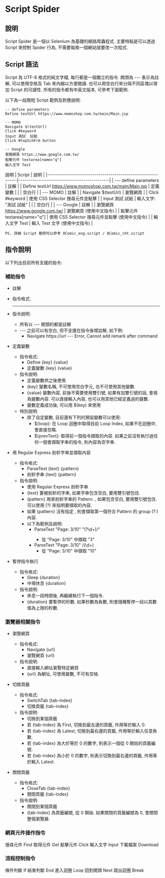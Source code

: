 # Script Spider

## 說明
Script Spider 是一個以 Selenium 為基礎的網路爬蟲程式. 主要特點是可以透過 Script 來控制 Spider 行為, 不需要每換一個網站就要改一次程式.

## Script 語法
Script 為 UTF-8 格式的純文字檔, 每行都是一個獨立的指令. 開頭為 --- 表示為註解, 可以使用空格及 Tab 來內縮以方便閱讀. 也可以用空白行來分隔不同區塊以增加 Script 的可讀性. 所有的指令都有中英文版本, 可參考下面範例.

以下為一段簡短 Script 範例及對應說明:

```
-- define parameters
Define testUrl https://www.momoshop.com.tw/main/Main.jsp

-- MOMO
Navigate $(testUrl)
Click #keyword
Input 測試  試紙
Click #topSchFrm button

-- Google
瀏覽網頁 https://www.google.com.tw/
點擊元件 textarea[name="q"]
輸入文字 Test
```

說明
| Script                                                       | 說明                                         |
|--------------------------------------------------------------|----------------------------------------------|
| --- define parameters                                        | 註解                                         |
| Define testUrl https://www.momoshop.com.tw/main/Main.jsp     | 定義變數                                      |
|                                                              | 空白行                                       |
| --- MOMO                                                     | 註解                                         |
| Navigate $(testUrl)                                          | 瀏覽網頁                                      |
| Click #keyword                                               | 使用 CSS Selector 搜尋元件並點擊               |
| Input 測試 試紙                                               | 輸入文字: "測試 試紙"                          |
|                                                              | 空白行                                        |
| --- Google                                                   | 註解                                         |
| 瀏覽網頁 https://www.google.com.tw/                           | 瀏覽網頁 (使用中文指令)                        |
| 點擊元件 textarea[name="q"]                                   | 使用 CSS Selector 搜尋元件並點擊 (使用中文指令) |
| 輸入文字 Test                                                 | 輸入 Test 文字 (使用中文指令)                  |
```
PS. 詳細 Script 範例可以參考 8Comic_eng.script / 8Comic_cht.script
```


## 指令說明
以下列出目前所有支援的指令:

### 補助指令

-  註解
  - 指令格式:
    - ---
  - 指令說明:
    - 所有以 --- 開頭的都是註解
    - --- 之前可以有空白, 但不支援在指令後增註解, 如下例:
      - Navigate https://url --- Error, Cannot add remark after command

- 定義變數
  - 指令格式:
    - Define {key} {value}
    - 定義變數 {key} {value}
  - 指令說明:
    - 定義變數供之後使用
    - {key} 變數名稱, 不可使用空白字元, 也不可使用其他變數.
    - {value} 變數內容, 前後不需要使用雙引號, 如果有加雙引號的話, 會視為變數內容. 可以直接輸入內容, 也可以用其他已經定義過的變數.
    - 變數定義成功後, 可以用 $(key) 來使用
  - 特別說明:
    - 除了自定變數, 目前還有下列的預設變數可以使用:
      - ${loop}: 在 Loop 迴圈中取得目前 Loop Index, 如果不在迴圈中, 會直接忽略.
      - ${prevText}: 取得前一個指令擷取的內容. 如果之前沒有執行過任何一個會擷取字串的指令, 則內容為空字串.

- 用 Regular Express 剖析字串並擷取內容
  - 指令格式:
    - ParseText {text} {pattern}
    - 剖析字串 {text} {pattern}
  - 指令說明:
    - 使用 Regular Express 剖析字串
    - {text} 要被剖析的字串, 如果字串包含空白, 要用雙引號包住.
    - {pattern} 用來剖析字串的 Pattern. , 如果包含空白, 要用雙引號包住. 可以使用 (?<target>) 來指明要擷取的內容.
    - 如果 {pattern} 沒有指定 <target>, 則會擷取第一個符合 Pattern 的 group (?:) 內容.
    - 以下為範例及說明:
      - ParseText "Page: 3/10" "(?<target>\d+)/"
        - 從 "Page: 3/10" 中擷取 "3"
      - ParseText "Page: 3/10" /(\d+)
        - 從 "Page: 3/10" 中擷取 "10"

- 暫停指令執行
  - 指令格式:
    - Sleep {duration}
    - 中場休息 {duration}
  - 指令說明:
    - 休息一段時間後, 再繼續執行下一個指令.
    - {duration} 要暫停的秒數. 如果秒數為負數, 則會隨機暫停一段以其數值為上限的秒數.

### 瀏覽器相關指令

- 瀏覽網頁
  - 指令格式:
    - Navigate {url}
    - 瀏覽網頁 {url}
  - 指令說明:
    - 直接輸入網址瀏覽特定網頁
    - {url} 為網址, 可使用變數, 不可有空挌.

- 切換頁籤
  - 指令格式:
    - SwitchTab {tab-index}
    - 切換頁籤 {tab-index}
  - 指令說明:
    - 切換到某個頁籤
    - 若 {tab-index} 為 First, 切換到最左邊的頁籤, 作用等於輸入 0.
    - 若 {tab-index} 為 Latest, 切換到最右邊的頁籤, 作用等於輸入任意負數.
    - 若 {tab-index} 為大於等於 0 的數字, 則表示一個從 0 開始的頁籤編號.
    - 若 {tab-index} 為小於 0 的數字, 則表示切換到最右邊的頁籤, 作用等於輸入 Latest.

- 關閉頁籤
  - 指令格式:
    - CloseTab {tab-index}
    - 關閉頁籤 {tab-index}
  - 指令說明:
    - 關閉到某個頁籤
    - {tab-index} 為頁籤編號, 從 0 開始. 如果關閉的頁籤編號為 0, 會關閉整個瀏覽器.

### 網頁元件操作指令

搜尋元件	Find
取得元件	Get
點擊元件	Click
輸入文字	Input
下載檔案	Download

### 流程控制指令

條件判斷	If
結束判斷	End
進入迴圈	Loop
回到開頭	Next
跳出迴圈	Break

